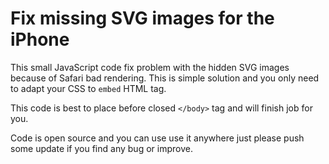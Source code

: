 # Fix missing SVG images for the iPhone

This small JavaScript code fix problem with the hidden SVG images because of Safari bad rendering. This is simple solution and you only need to adapt your CSS to `embed` HTML tag.

This code is best to place before closed `</body>` tag and will finish job for you.

Code is open source and you can use use it anywhere just please push some update if you find any bug or improve.
